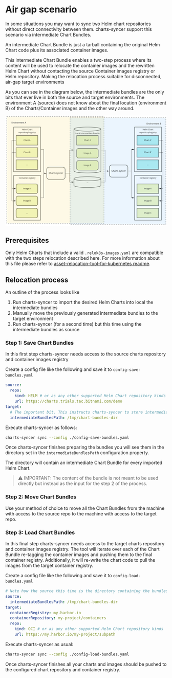 # Air gap scenario

In some situations you may want to sync two Helm chart repositories without direct connectivity between them. 
charts-syncer support this scenario via intermediate Chart Bundles.

An intermediate Chart Bundle is just a tarball containing the original Helm Chart code plus its associated container images.

This intermediate Chart Bundle enables a two-step process where its content will be used to relocate the container images 
and the rewritten Helm Chart without contacting the source Container images registry or Helm repository. 
Making the relocation process suitable for disconnected, air-gap target environments

As you can see in the diagram below, the intermediate bundles are the only bits that ever live in both the source and target environments.
The environment A (source) does not know about the final location (environment B) of the Charts/Container images and the other way around.

![two steps relocation](./assets/two-steps-relocation.jpg)

## Prerequisites

Only Helm Charts that include a valid `.relok8s-images.yaml` are compatible with the two steps relocation described here.
For more information about this file please refer to [asset-relocation-tool-for-kubernetes readme](https://github.com/vmware-tanzu/asset-relocation-tool-for-kubernetes#image-hints-file).

## Relocation process

An outline of the process looks like

1. Run charts-syncer to import the desired Helm Charts into local the intermediate bundles
2. Manually move the previously generated intermediate bundles to the target environment
3. Run charts-syncer (for a second time) but this time using the intermediate bundles as source

### Step 1: Save Chart Bundles

In this first step charts-syncer needs access to the source charts repository and container images registry

Create a config file like the following and save it to `config-save-bundles.yaml`

```yaml
source:
  repo:
    kind: HELM # or as any other supported Helm Chart repository kinds
    url: https://charts.trials.tac.bitnami.com/demo
target:
  # The important bit. This instructs charts-syncer to store intermediate bundles in the given directory
  intermediateBundlesPath: /tmp/chart-bundles-dir
```

Execute charts-syncer as follows:

```bash
charts-syncer sync --config ./config-save-bundles.yaml
```

Once charts-syncer finishes preparing the bundles you will see them in the directory set in the `intermediateBundlesPath`
configuration property.

The directory will contain an intermediate Chart Bundle for every imported Helm Chart.
> :warning: IMPORTANT: The content of the bundle is not meant to be used directly but instead as the input for the step 2 of the process.

### Step 2: Move Chart Bundles

Use your method of choice to move all the Chart Bundles from the machine with access to the source repo to the machine with access to the target repo.

### Step 3: Load Chart Bundles

In this final step charts-syncer needs access to the target charts repository and container images registry.
The tool will iterate over each of the Chart Bundle re-tagging the container images and pushing them to the final container registry.
Additionally, it will re-write the chart code to pull the images from the target container registry.

Create a config file like the following and save it to `config-load-bundles.yaml`

```yaml
# Note how the source this time is the directory containing the bundles
source:
  intermediateBundlesPath: /tmp/chart-bundles-dir
target:
  containerRegistry: my.harbor.io
  containerRepository: my-project/containers
  repo:
    kind: OCI # or as any other supported Helm Chart repository kinds
    url: https://my.harbor.io/my-project/subpath
```

Execute charts-syncer as usual:

```bash
charts-syncer sync --config ./config-load-bundles.yaml
```

Once charts-syncer finishes all your charts and images should be pushed to the configured chart repository and container registry.